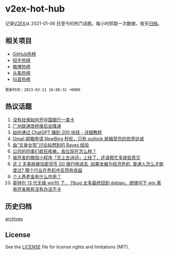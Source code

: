 # v2ex-hot-hub

 记录[V2EX](https://www.v2ex.com/)从 2021-01-06 日至今的热门话题。每小时抓取一次数据，按天[归档](archives)。
 
 ## 相关项目

- [GitHub热榜](https://github.com/snaildev/github-hot-hub)
- [知乎热榜](https://github.com/snaildev/zhihu-hot-hub)
- [微博热榜](https://github.com/snaildev/weibo-hot-hub)
- [头条热榜](https://github.com/snaildev/toutiao-hot-hub)
- [抖音热榜](https://github.com/snaildev/douyin-hot-hub)


 `更新时间：2023-03-11 16:08:32 +0800`

## 热议话题

1. [没有社保如何开中国银行一类卡](https://www.v2ex.com/t/923021)
1. [广州联通改桥接后会降速](https://www.v2ex.com/t/922995)
1. [如何通过 ChatGPT 赚到 200 块钱 - 详细教程](https://www.v2ex.com/t/922960)
1. [Gmail 邮箱申请 NewBing 秒批，只有 outlook 邮箱受伤的世界达成](https://www.v2ex.com/t/923079)
1. [由“文身女孩”讨论帖想到的 Bayes 经验](https://www.v2ex.com/t/923074)
1. [公司的同事们疯狂咳嗽，各位现在怎么样？](https://www.v2ex.com/t/922932)
1. [我开发的微信小程序「恋上古诗词」上线了，还请帮忙多提些意见](https://www.v2ex.com/t/923086)
1. [这 2 天美股被加密货币 SG 银行拖进去, 如果发展为经济危机, 普通人怎么才能度过? 哪个行业在危机中反而有收益](https://www.v2ex.com/t/923055)
1. [个人养老金有什么作用？](https://www.v2ex.com/t/922976)
1. [英特尔 13 代无缘 win10 了， 11bug 太多最终回到 debian，顺便问下 win 离电开省电有没有办法不卡](https://www.v2ex.com/t/923042)

## 历史归档

[archives](archives)

## License

See the [LICENSE](LICENSE) file for license rights and limitations (MIT).
